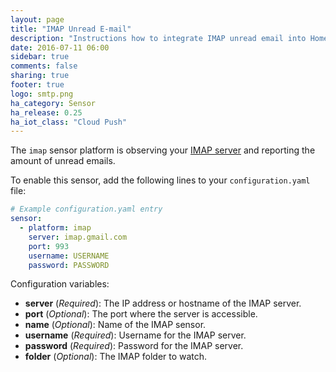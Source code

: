 ```yaml
---
layout: page
title: "IMAP Unread E-mail"
description: "Instructions how to integrate IMAP unread email into Home Assistant."
date: 2016-07-11 06:00
sidebar: true
comments: false
sharing: true
footer: true
logo: smtp.png
ha_category: Sensor
ha_release: 0.25
ha_iot_class: "Cloud Push"
---
```



The `imap` sensor platform is observing your [IMAP server](https://en.wikipedia.org/wiki/Internet_Message_Access_Protocol) and reporting the amount of unread emails.

To enable this sensor, add the following lines to your `configuration.yaml` file:

```yaml
# Example configuration.yaml entry
sensor:
  - platform: imap
    server: imap.gmail.com
    port: 993
    username: USERNAME
    password: PASSWORD
```

Configuration variables:

- **server** (*Required*): The IP address or hostname of the IMAP server.
- **port** (*Optional*): The port where the server is accessible.
- **name** (*Optional*): Name of the IMAP sensor.
- **username** (*Required*): Username for the IMAP server.
- **password** (*Required*): Password for the IMAP server.
- **folder** (*Optional*): The IMAP folder to watch.
